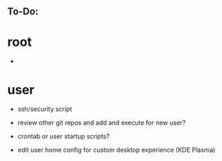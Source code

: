 ## To-Do:

# root #
* 

# user #
* ssh/security script

* review other git repos and add and execute for new user?

* crontab or user startup scripts?

* edit user home config for custom desktop experience (KDE Plasma)
